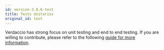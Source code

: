 ```yaml
---
id: version-3.8.6-test
title: Tests Unitarios
original_id: test
---
```


Verdaccio has strong focus on unit testing and end to end testing. If you are willing to contribute, please refer to the following [guide for more information](https://github.com/verdaccio/verdaccio/wiki/Developing-new-tests).